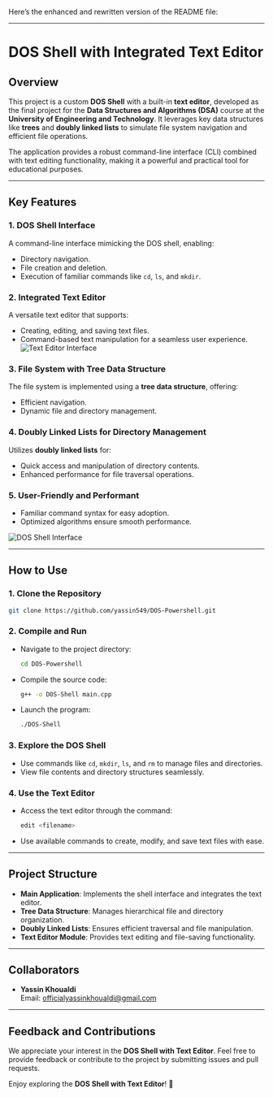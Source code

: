 Here’s the enhanced and rewritten version of the README file:  

---

# **DOS Shell with Integrated Text Editor**

## **Overview**  

This project is a custom **DOS Shell** with a built-in **text editor**, developed as the final project for the **Data Structures and Algorithms (DSA)** course at the **University of Engineering and Technology**. It leverages key data structures like **trees** and **doubly linked lists** to simulate file system navigation and efficient file operations.  

The application provides a robust command-line interface (CLI) combined with text editing functionality, making it a powerful and practical tool for educational purposes.  

---

## **Key Features**

### **1. DOS Shell Interface**  
A command-line interface mimicking the DOS shell, enabling:  
- Directory navigation.  
- File creation and deletion.  
- Execution of familiar commands like `cd`, `ls`, and `mkdir`.  

### **2. Integrated Text Editor**  
A versatile text editor that supports:  
- Creating, editing, and saving text files.  
- Command-based text manipulation for a seamless user experience.  
![Text Editor Interface](https://github.com/Kazim68/DOS-Shell/assets/120156815/ad53b87a-310e-4636-8716-1206f532c075)

### **3. File System with Tree Data Structure**  
The file system is implemented using a **tree data structure**, offering:  
- Efficient navigation.  
- Dynamic file and directory management.  

### **4. Doubly Linked Lists for Directory Management**  
Utilizes **doubly linked lists** for:  
- Quick access and manipulation of directory contents.  
- Enhanced performance for file traversal operations.  

### **5. User-Friendly and Performant**  
- Familiar command syntax for easy adoption.  
- Optimized algorithms ensure smooth performance.  

![DOS Shell Interface](https://github.com/Kazim68/DOS-Shell/assets/120156815/aaee602e-5c01-401b-8202-93782a9777c3)  

---

## **How to Use**

### **1. Clone the Repository**
```bash
git clone https://github.com/yassin549/DOS-Powershell.git
```

### **2. Compile and Run**
- Navigate to the project directory:  
  ```bash
  cd DOS-Powershell
  ```
- Compile the source code:  
  ```bash
  g++ -o DOS-Shell main.cpp
  ```
- Launch the program:  
  ```bash
  ./DOS-Shell
  ```

### **3. Explore the DOS Shell**
- Use commands like `cd`, `mkdir`, `ls`, and `rm` to manage files and directories.  
- View file contents and directory structures seamlessly.  

### **4. Use the Text Editor**  
- Access the text editor through the command:  
  ```bash
  edit <filename>
  ```  
- Use available commands to create, modify, and save text files with ease.

---

## **Project Structure**

- **Main Application**: Implements the shell interface and integrates the text editor.  
- **Tree Data Structure**: Manages hierarchical file and directory organization.  
- **Doubly Linked Lists**: Ensures efficient traversal and file manipulation.  
- **Text Editor Module**: Provides text editing and file-saving functionality.  

---

## **Collaborators**  

- **Yassin Khoualdi**  
  Email: [officialyassinkhoualdi@gmail.com](mailto:officialyassinkhoualdi@gmail.com)  

---
## **Feedback and Contributions**  

We appreciate your interest in the **DOS Shell with Text Editor**. Feel free to provide feedback or contribute to the project by submitting issues and pull requests.  

Enjoy exploring the **DOS Shell with Text Editor**! 🎉  